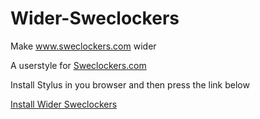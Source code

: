 # Wider-Sweclockers

Make www.sweclockers.com wider

A userstyle for [Sweclockers.com](https://sweclockers.com)

Install Stylus in you browser and then press the link below

[Install Wider Sweclockers](https://github.com/rlagers/wider-sweclockers/raw/main/big-sweclockers.user.styl)
